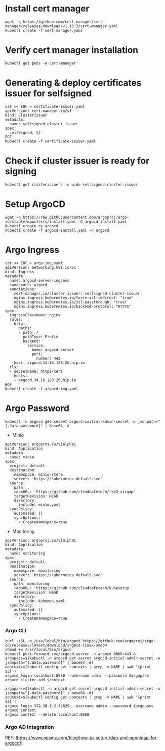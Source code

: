 # Install cert manager
```
wget -q https://github.com/cert-manager/cert-manager/releases/download/v1.13.3/cert-manager.yaml
kubectl create -f cert-manager.yaml
```

# Verify cert manager installation
```kubectl get pods -n cert-manager```

# Generating & deploy certificates issuer for selfsigned
```
cat << EOF > certificate-issuer.yaml
apiVersion: cert-manager.io/v1
kind: ClusterIssuer
metadata:
  name: selfsigned-cluster-issuer
spec:
  selfSigned: {}
EOF
kubectl create -f certificate-issuer.yaml
```

# Check if cluster issuer is ready for signing
```kubectl get clusterissuers -o wide selfsigned-cluster-issuer```

# Setup ArgoCD
```
wget -q https://raw.githubusercontent.com/argoproj/argo-cd/stable/manifests/install.yaml -O argocd-install.yaml
kubectl create ns argocd
kubectl create -f argocd-install.yaml -n argocd
```

# Argo Ingress
```
cat << EOF > argo-ing.yaml
apiVersion: networking.k8s.io/v1
kind: Ingress
metadata:
  name: argocd-server-ingress
  namespace: argocd
  annotations:
    cert-manager.io/cluster-issuer: selfsigned-cluster-issuer
    nginx.ingress.kubernetes.io/force-ssl-redirect: "true"
    nginx.ingress.kubernetes.io/ssl-passthrough: "true"
    nginx.ingress.kubernetes.io/backend-protocol: "HTTPS"
spec:
  ingressClassName: nginx
  rules:
  - http:
      paths:
      - path: /
        pathType: Prefix
        backend:
          service:
            name: argocd-server
            port:
              number: 443
    host: argocd.34.16.128.26.nip.io
  tls:
  - secretName: https-cert
    hosts:
    - argocd.34.16.128.26.nip.io
EOF
kubectl create -f argocd-ing.yaml
```

# Argo Password
```kubectl -n argocd get secret argocd-initial-admin-secret -o jsonpath="{.data.password}" | base64 -d```

- Minio
```
apiVersion: argoproj.io/v1alpha1
kind: Application
metadata:
  name: minio
spec:
  project: default
  destination:
    namespace: minio-store
    server: 'https://kubernetes.default.svc'
  source:
    path: .
    repoURL: 'https://github.com/cloudcafetech/rke2-airgap'
    targetRevision: HEAD
    directory:
      include: minio.yaml
  syncPolicy:
    automated: {}
    syncOptions:
      - CreateNamespace=true
```

- Monitoring
```
apiVersion: argoproj.io/v1alpha1
kind: Application
metadata:
  name: monitoring
spec:
  project: default
  destination:
    namespace: monitoring
    server: 'https://kubernetes.default.svc'
  source:
    path: monitoring
    repoURL: 'https://github.com/cloudcafetech/kubesetup'
    targetRevision: HEAD
    directory:
      include: kubemon.yaml
  syncPolicy:
    automated: {}
    syncOptions:
      - CreateNamespace=true
```

### Argo CLI

```
curl -sSL -o /usr/local/bin/argocd https://github.com/argoproj/argo-cd/releases/latest/download/argocd-linux-amd64
chmod +x /usr/local/bin/argocd
kubectl port-forward svc/argocd-server -n argocd 8080:443 &
argopass=$(kubectl -n argocd get secret argocd-initial-admin-secret -o jsonpath="{.data.password}" | base64 -d)
context=$(kubectl config get-contexts | grep -v NAME | awk '{print $2}')
argocd login localhost:8080 --username admin --password $argopass
argocd cluster add $context

argopass=$(kubectl -n argocd get secret argocd-initial-admin-secret -o jsonpath="{.data.password}" | base64 -d)
context=$(kubectl config get-contexts | grep -v NAME | awk '{print $2}')
argocd login 172.30.1.2:32629 --username admin --password $argopass
argocd context 
argocd context --delete localhost:8080
```

### Argo AD Integration
REF: (https://www.opsmx.com/blog/how-to-setup-ldap-and-openldap-for-argocd/)
